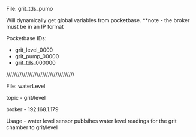File: grit_tds_pumo

Will dynamically get global variables from pocketbase. 
**note - the broker must be in an IP format 

Pocketbase IDs:
- grit_level_0000
- grit_pump_00000
- grit_tds_000000


////////////////////////////////////

File: waterLevel

topic - grit/level

broker - 192.168.1.179

Usage - water level sensor publsihes water level readings for the grit chamber to grit/level
